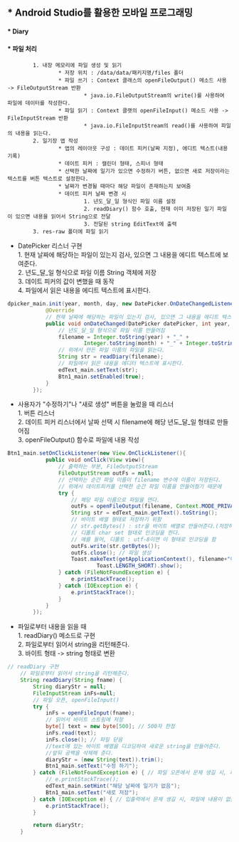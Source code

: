 ## * Android Studio를 활용한 모바일 프로그래밍   
#### * Diary   

#### * 파일 처리   
			1. 내장 메모리에 파일 생성 및 읽기   
					* 저장 위치 : /data/data/패키지명/files 폴더   
					* 파일 쓰기 : Context 클래스의 openFileOutput() 메소드 사용 -> FileOutputStream 반환   
							* java.io.FileOutputStream의 write()를 사용하여 파일에 데이터를 작성한다.   
					* 파일 읽기 : Context 클랫의 openFileInput() 메소드 사용 -> FileInputStream 반환   
							* java.io.FileInputStream의 read()를 사용하여 파일의 내용을 읽는다.   
			2. 일기장 앱 작성   
					* 앱의 레이아웃 구성 : 데이트 피커(날짜 지정), 에디트 텍스트(내용기록)   
					* 데이트 피커 : 캘린더 형태, 스피너 형태   
					* 선택한 날짜에 일기가 있으면 수정하기 버튼, 없으면 새로 저장이라는 텍스트를 버튼 텍스트로 설정한다.   
					* 날짜가 변경될 때마다 해당 파일이 존재하는지 보여줌   
					* 데이트 피커 날짜 변경 시   
							1. 년도_달_일 형식인 파일 이름 설정   
							2. readDiary() 함수 호출, 현재 이미 저장된 일기 파일이 있으면 내용을 읽어서 String으로 전달   
							3. 전달된 string EditText에 출력   
			3. res-raw 폴더에 파일 읽기   

* DatePicker 리스너 구현   
			1. 현재 날짜에 해당하는 파일이 있는지 검사, 있으면 그 내용을 에디트 텍스트에 보여준다.   
			2. 년도_달_일 형식으로 파일 이름 String 객체에 저장   
			3. 데이트 피커의 값이 변했을 때 동작   
			4. 파일에서 읽은 내용을 에디트 텍스트에 표시한다.   

```java
dpicker_main.init(year, month, day, new DatePicker.OnDateChangedListener() {
            @Override
            // 현재 날짜에 해당하는 파일이 있는지 검사, 있으면 그 내용을 에디트 텍스트에 보여준다.
            public void onDateChanged(DatePicker datePicker, int year, int month, int day) {
                // 년도_달_일 형식으로 파일 이름 만들어짐
                filename = Integer.toString(year) + "_" +
                        Integer.toString(month) + "_" + Integer.toString(day);
                // 위에서 만든 파일 이름의 파일을 읽는다.
                String str = readDiary(filename);
                // 파일에서 읽은 내용을 에디터 텍스트에 표시한다.
                edText_main.setText(str);
                Btn1_main.setEnabled(true);
            }
        });
```   

* 사용자가 "수정하기"나 "새로 생성" 버튼을 눌렀을 때 리스너   
			1. 버튼 리스너   
			2. 데이트 피커 리스너에서 날짜 선택 시 filename에 해당 년도_달_일 형태로 만들어짐   
			3. openFileOutput() 함수로 파일에 내용 작성   

```java
Btn1_main.setOnClickListener(new View.OnClickListener(){
            public void onClick(View view){
                // 출력하는 부분, FileOutputStream
                FileOutputStream outFs = null;
                // 선택하는 순간 파일 이름이 filename 변수에 이름이 저장된다.
                // 위에서 데이트피커를 선택한 순간 파일 이름을 만들어줬기 때문에
                try {
                    // 해당 파일 이름으로 파일을 연다.
                    outFs = openFileOutput(filename, Context.MODE_PRIVATE);
                    String str = edText_main.getText().toString();
                    // 바이트 배열 형태로 저장하기 위함
                    // str.getBytes() : str을 바이트 배열로 만들어준다.(저장하기 위함)
                    // 디폴트 char set 형태로 인코딩을 한다.
                    // 예를 들어, 디폴트 : utf-8이면 이 형태로 인코딩을 함
                    outFs.write(str.getBytes());
                    outFs.close(); // 파일 생성
                    Toast.makeText(getApplicationContext(), filename+"이 저장됨",
                            Toast.LENGTH_SHORT).show();
                } catch (FileNotFoundException e) {
                    e.printStackTrace();
                } catch (IOException e) {
                    e.printStackTrace();
                }
            }
        });
```   

* 파일로부터 내용을 읽을 때   
			1. readDiary() 메소드로 구현   
			2. 파일로부터 읽어서 string을 리턴해준다.   
			3. 바이트 형태 -> string 형태로 변환   

```java
// readDiary 구현
    // 파일로부터 읽어서 string을 리턴해준다.
    String readDiary(String fname) {
        String diaryStr = null;
        FileInputStream inFs=null;
        // 파일 오픈, openFileInput()
        try {
            inFs = openFileInput(fname);
            // 읽어서 바이트 스트림에 저장
            byte[] text = new byte[500]; // 500자 한정
            inFs.read(text);
            inFs.close(); // 파일 닫음
            //text에 있는 바이트 배열을 디코딩하여 새로운 string을 만들어준다.
            //앞뒤 공백을 삭제해 준다.
            diaryStr = (new String(text)).trim();
            Btn1_main.setText("수정 하기");
        } catch (FileNotFoundException e) { // 파일 오픈에서 문제 생길 시, 파일 자체가 없을 때
            // e.printStackTrace();
            edText_main.setHint("해당 날짜에 일기가 없음");
            Btn1_main.setText("새로 저장");
        } catch (IOException e) { // 입출력에서 문제 생길 시, 파일에 내용이 없을 때
            e.printStackTrace();
        }

        return diaryStr;
    }
```